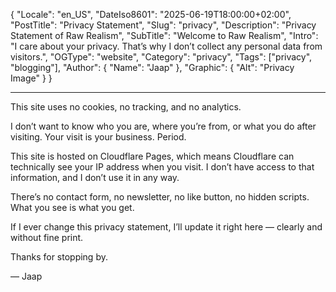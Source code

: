﻿{
  "Locale": "en_US",
  "DateIso8601": "2025-06-19T18:00:00+02:00",
  "PostTitle": "Privacy Statement",
  "Slug": "privacy",
  "Description": "Privacy Statement of Raw Realism",
  "SubTitle": "Welcome to Raw Realism",
  "Intro": "I care about your privacy. That’s why I don’t collect any personal data from visitors.",
  "OGType": "website",
  "Category": "privacy",
  "Tags": ["privacy", "blogging"],
  "Author": {
    "Name": "Jaap"
  },
  "Graphic": {
    "Alt": "Privacy Image"
  }
}

---

This site uses no cookies, no tracking, and no analytics.

I don’t want to know who you are, where you’re from, or what you do after visiting. Your visit is your business. Period.

This site is hosted on Cloudflare Pages, which means Cloudflare can technically see your IP address when you visit. I don’t have access to that information, and I don’t use it in any way.

There’s no contact form, no newsletter, no like button, no hidden scripts. What you see is what you get.

If I ever change this privacy statement, I’ll update it right here — clearly and without fine print.

Thanks for stopping by.

— Jaap
